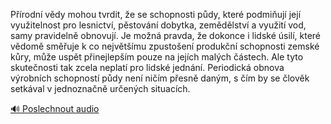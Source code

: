 
Přírodní vědy mohou tvrdit, že se schopnosti půdy, které podmiňují její využitelnost pro lesnictví, pěstování dobytka, zemědělství a využití vod, samy pravidelně obnovují. Je možná pravda, že dokonce i lidské úsilí, které vědomě směřuje k co největšímu zpustošení produkční schopnosti zemské kůry, může uspět přinejlepším pouze na jejích malých částech. Ale tyto skutečnosti tak zcela neplatí pro lidské jednání. Periodická obnova výrobních schopností půdy není ničím přesně daným, s čím by se člověk setkával v jednoznačně určených situacích.

[🔊 Poslechnout audio](/data/7-paragraphs/audio/chapter_119/para_001-Prodn-vdy-mohou-tvrdit-e-se-schopnosti-pdy.mp3)
